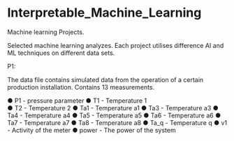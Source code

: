 # Interpretable_Machine_Learning
Machine learning Projects.

Selected machine learning analyzes. Each project utilises difference AI and ML techniques on different data sets.

P1:

The data file contains simulated data from the operation of a certain production installation. Contains 13 measurements.

● P1 - pressure parameter
● T1 - Temperature 1 <br> 
● T2 - Temperature 2
● Ta1 - Temperature a1
● Ta3 - Temperature a3
● Ta4 - Temperature a4
● Ta5 - Temperature a5
● Ta6 - Temperature a6
● Ta7 - Temperature a7
● Ta8 - Temperature a8
● Ta_q - Temperature q
● v1 - Activity of the meter
● power - The power of the system

